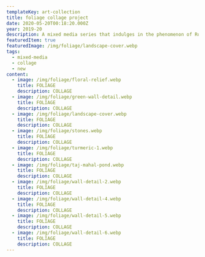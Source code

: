 ```yaml
---
templateKey: art-collection
title: foliage collage project
date: 2020-05-20T00:18:20.000Z
year: 2019-20
description: A mixed media series that indulges in the phenomenon of Ruinenlust. Illustrations and images of foliage overlaid on to photographic images of barren and broken structures/textures.\nI am attempting to convey the absence of human intervention in spaces as a type of aesthetic language in itself.
featuredItem: true
featuredImage: /img/foliage/landscape-cover.webp
tags:
  - mixed-media
  - collage
  - new
content:
  - image: /img/foliage/floral-relief.webp
    title: FOLIAGE
    description: COLLAGE
  - image: /img/foliage/green-wall-detail.webp
    title: FOLIAGE
    description: COLLAGE
  - image: /img/foliage/landscape-cover.webp
    title: FOLIAGE
    description: COLLAGE
  - image: /img/foliage/stones.webp
    title: FOLIAGE
    description: COLLAGE
  - image: /img/foliage/turmeric-1.webp
    title: FOLIAGE
    description: COLLAGE
  - image: /img/foliage/taj-mahal-pond.webp
    title: FOLIAGE
    description: COLLAGE
  - image: /img/foliage/wall-detail-2.webp
    title: FOLIAGE
    description: COLLAGE
  - image: /img/foliage/wall-detail-4.webp
    title: FOLIAGE
    description: COLLAGE
  - image: /img/foliage/wall-detail-5.webp
    title: FOLIAGE
    description: COLLAGE
  - image: /img/foliage/wall-detail-6.webp
    title: FOLIAGE
    description: COLLAGE
---
```

